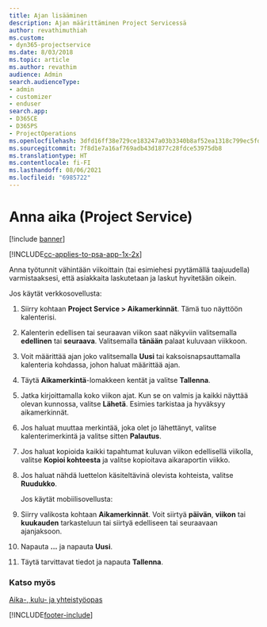 ```yaml
---
title: Ajan lisääminen
description: Ajan määrittäminen Project Servicessä
author: revathimuthiah
ms.custom:
- dyn365-projectservice
ms.date: 8/03/2018
ms.topic: article
ms.author: revathim
audience: Admin
search.audienceType:
- admin
- customizer
- enduser
search.app:
- D365CE
- D365PS
- ProjectOperations
ms.openlocfilehash: 3dfd16ff38e729ce183247a03b3340b8af52ea1318c799ec5fd544d7b94086be
ms.sourcegitcommit: 7f8d1e7a16af769adb43d1877c28fdce53975db8
ms.translationtype: HT
ms.contentlocale: fi-FI
ms.lasthandoff: 08/06/2021
ms.locfileid: "6985722"
---
```

# <a name="enter-time-project-service"></a>Anna aika (Project Service)

[!include [banner](../includes/psa-now-project-operations.md)]

[!INCLUDE[cc-applies-to-psa-app-1x-2x](../includes/cc-applies-to-psa-app-1x-2x.md)]

Anna työtunnit vähintään viikoittain (tai esimiehesi pyytämällä taajuudella) varmistaaksesi, että asiakkaita laskutetaan ja laskut hyvitetään oikein.  
  
 Jos käytät verkkosovellusta:  
  
1. Siirry kohtaan **Project Service > Aikamerkinnät**. Tämä tuo näyttöön kalenterisi.  
  
2. Kalenterin edellisen tai seuraavan viikon saat näkyviin valitsemalla **edellinen** tai **seuraava**. Valitsemalla **tänään** palaat kuluvaan viikkoon.  
  
3. Voit määrittää ajan joko valitsemalla **Uusi** tai kaksoisnapsauttamalla kalenteria kohdassa, johon haluat määrittää ajan.  
  
4. Täytä **Aikamerkintä**-lomakkeen kentät ja valitse **Tallenna**.  
  
5. Jatka kirjoittamalla koko viikon ajat. Kun se on valmis ja kaikki näyttää olevan kunnossa, valitse **Lähetä**. Esimies tarkistaa ja hyväksyy aikamerkinnät.  
  
6. Jos haluat muuttaa merkintää, joka olet jo lähettänyt, valitse kalenterimerkintä ja valitse sitten **Palautus**.  
  
7. Jos haluat kopioida kaikki tapahtumat kuluvan viikon edellisellä viikolla, valitse **Kopioi kohteesta** ja valitse kopioitava aikaraportin viikko.  
  
8. Jos haluat nähdä luettelon käsiteltävinä olevista kohteista, valitse **Ruudukko**.  
  
   Jos käytät mobiilisovellusta:  
  
9. Siirry valikosta kohtaan **Aikamerkinnät**.     Voit siirtyä **päivän**, **viikon** tai **kuukauden** tarkasteluun tai siirtyä edelliseen tai seuraavaan ajanjaksoon.  
  
10. Napauta **...** ja napauta **Uusi**.  
  
11. Täytä tarvittavat tiedot ja napauta **Tallenna**.  
  
### <a name="see-also"></a>Katso myös  
 [Aika-, kulu- ja yhteistyöopas](../psa/time-expense-collaboration-guide.md)


[!INCLUDE[footer-include](../includes/footer-banner.md)]